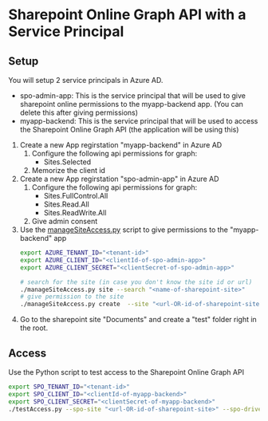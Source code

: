 # Sharepoint Online Graph API with a Service Principal


## Setup

You will setup 2 service principals in Azure AD.
 * spo-admin-app: This is the service principal that will be used to give sharepoint online permissions to the myapp-backend app. (You can delete this after giving permissions)
 * myapp-backend: This is the service principal that will be used to access the Sharepoint Online Graph API (the application will be using this)
 

1. Create a new App regirstation "myapp-backend" in Azure AD
    1. Configure the following api permissions for graph:
        * Sites.Selected
    1. Memorize the client id
1. Create a new App regirstation "spo-admin-app" in Azure AD
    1. Configure the following api permissions for graph:
        * Sites.FullControl.All
        * Sites.Read.All
        * Sites.ReadWrite.All
    1. Give admin consent 
1. Use the [manageSiteAccess.py](manageSiteAccess.py) script to give permissions to the "myapp-backend" app
   ```bash
   export AZURE_TENANT_ID="<tenant-id>"
   export AZURE_CLIENT_ID="<clientId-of-spo-admin-app>"
   export AZURE_CLIENT_SECRET="<clientSecret-of-spo-admin-app>"

   # search for the site (in case you don't know the site id or url)
   ./manageSiteAccess.py site --search "<name-of-sharepoint-site>"
   # give permission to the site
   ./manageSiteAccess.py create  --site "<url-OR-id-of-sharepoint-site>" --app-id "<clientId-of-myapp-backend>" --app-display-name "myapp-backend" --permission "readwrite"
   ```
1. Go to the sharepoint site "Documents" and create a "test" folder right in the root.



## Access
Use the Python script to test access to the Sharepoint Online Graph API
```bash
export SPO_TENANT_ID="<tenant-id>"
export SPO_CLIENT_ID="<clientId-of-myapp-backend>"
export SPO_CLIENT_SECRET="<clientSecret-of-myapp-backend>"
./testAccess.py --spo-site "<url-OR-id-of-sharepoint-site>" --spo-drivename "Documents"
``` 

